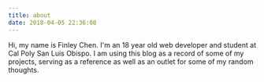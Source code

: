 ```yaml
---
title: about
date: 2018-04-05 22:36:08
---
```

Hi, my name is Finley Chen. I'm an 18 year old web developer and student at Cal Poly San Luis Obispo. I am using this blog as a record of some of my projects, serving as a reference as well as an outlet for some of my random thoughts.